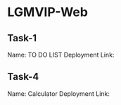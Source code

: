 # LGMVIP-Web

## Task-1
Name: TO DO LIST
Deployment Link:

## Task-4
Name: Calculator
Deployment Link:
